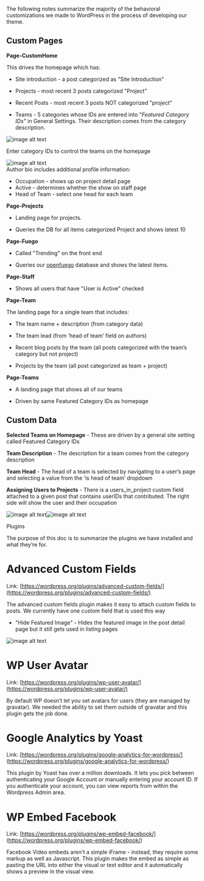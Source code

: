 The following notes summarize the majority of the behavioral customizations we made to WordPress in the process of developing our theme.

## Custom Pages

**Page-CustomHome**

This drives the homepage which has:

* Site introduction - a post categorized as "Site Introduction"

* Projects - most recent 3 posts categorized "Project"

* Recent Posts - most recent 3 posts NOT categorized  "project"

* Teams - 5 categories whose IDs are entered into "*Featured Category IDs"* in General Settings.  Their description comes from the category description.

![image alt text](documentation/img/teams.png)

Enter category IDs to control the teams on the homepage
    
![image alt text](documentation/img/usermeta.png)    
Author bio includes additional profile information:
*   Occupation - shows up on project detail page
*   Active - determines whether the show on staff page
*   Head of Team - select one head for each team



**Page-Projects** 

* Landing page for projects.  

* Queries the DB for all items categorized Project and shows latest 10

**Page-Fuego** 

* Called "Trending" on the front end

* Queries our [openfuego](https://github.com/niemanlab/openfuego) database and shows the latest items.

**Page-Staff**

* Shows all users that have "User is Active" checked

**Page-Team**

The landing page for a single team that includes:

* The team name + description (from category data)

* The team lead (from ‘head of team’ field on authors)

* Recent blog posts by the team (all posts categorized with the team’s category but not project)

* Projects by the team (all post categorized as team + project)

**Page-Teams**

* A landing page that shows all of our teams

* Driven by same Featured Category IDs as homepage

## Custom Data

**Selected Teams on Homepage** - These are driven by a general site setting called Featured Category IDs

**Team Description** - The description for a team comes from the category description

**Team Head** - The head of a team is selected by navigating to a user’s page and selecting a value from the ‘is head of team’ dropdown

**Assigning Users to Projects** - There is a users_in_project custom field attached to a given post that contains userIDs that contributed.  The right side will show the user and their occupation

![image alt text](documentation/img/image_0.png)![image alt text](documentation/img/image_1.png)

Plugins

The purpose of this doc is to summarize the plugins we have installed and what they’re for.

# Advanced Custom Fields

Link: [https://wordpress.org/plugins/advanced-custom-fields/](https://wordpress.org/plugins/advanced-custom-fields/)

The advanced custom fields plugin makes it easy to attach custom fields to posts.  We currently have one custom field that is used this way

* "Hide Featured Image" - Hides the featured image in the post detail page but it still gets used in listing pages

![image alt text](documentation/img/image_2.png)

# WP User Avatar

Link: [https://wordpress.org/plugins/wp-user-avatar/](https://wordpress.org/plugins/wp-user-avatar/)

By default WP doesn’t let you set avatars for users (they are managed by gravatar).  We needed the ability to set them outside of gravatar and this plugin gets the job done.

# Google Analytics by Yoast

Link: [https://wordpress.org/plugins/google-analytics-for-wordpress/] (https://wordpress.org/plugins/google-analytics-for-wordpress/) 

This plugin by Yoast has over a million downloads. It lets you pick between authenticating your Google Account or manually entering your account ID.  If you authenticate your account, you can view reports from within the Wordpress Admin area.

# WP Embed Facebook

Link: [https://wordpress.org/plugins/wp-embed-facebook/] (https://wordpress.org/plugins/wp-embed-facebook/) 

Facebook Video embeds aren't a simple iFrame - instead, they require some markup as well as Javascript.  This plugin makes the embed as simple as pasting the URL into either the visual or text editor and it automatically shows a preview in the visual view.

